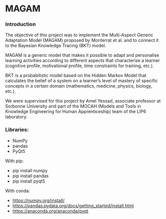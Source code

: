 # MAGAM

### Introduction

The objective of this project was to implement the Multi-Aspect Generic Adaptation Model (MAGAM) proposed by Monterrat et al. and to connect it to the Bayesian Knowledge Tracing (BKT) model. 

MAGAM is a generic model that makes it possible to adapt and personalise learning activities according to different aspects that characterise a learner (cognitive profile, motivational profile, time constraints for training, etc.).

BKT is a probabilistic model based on the Hidden Markov Model that calculates the belief of a system on a learner’s level of mastery of specific concepts in a certain domain (mathematics, medicine, physics, biology, etc.).

We were supervised for this project by Amel Yessad, associate professor at Sorbonne University and part of the MOCAH (Models and Tools in Knowledge Engineering for Human Apprenticeship) team of the LIP6 laboratory.


### Libraries:

- NumPy
- pandas
- PyQt5

With pip:
- pip install numpy
- pip install pandas
- pip install pyqt5

With conda:
- https://numpy.org/install/
- https://pandas.pydata.org/docs/getting_started/install.html
- https://anaconda.org/anaconda/pyqt
